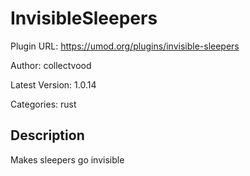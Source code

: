 # InvisibleSleepers

Plugin URL: https://umod.org/plugins/invisible-sleepers

Author: collectvood

Latest Version: 1.0.14

Categories: rust

## Description

Makes sleepers go invisible

